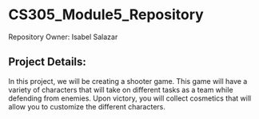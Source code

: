 # CS305_Module5_Repository
Repository Owner: Isabel Salazar

## Project Details:
In this project, we will be creating a shooter game. This game will have a variety of characters that will take on different tasks as a team while defending from enemies.
Upon victory, you will collect cosmetics that will allow you to customize the different characters.

